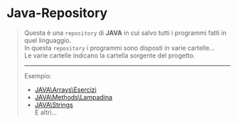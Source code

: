 # Java-Repository

> <p>
 >  Questa è una <code>repository</code> di <b>JAVA</b> in cui salvo tutti i programmi fatti in quel linguaggio.
 >  <br>
 >  In questa <code>repository</code> i programmi sono disposti in varie cartelle...<br>
 >  Le varie cartelle indicano la cartella sorgente del progetto.<br>
 >  <hr>
 >  Esempio: <br>
 >  <ul>
  >   <li><a href="https://github.com/Un-knownCoder/Java-Repository/tree/master/JAVA/Arrays/Esercizi">JAVA\Arrays\Esercizi</a></li>
  >   <li><a href="https://github.com/Un-knownCoder/Java-Repository/tree/master/JAVA/Methods/Lampadina">JAVA\Methods\Lampadina</a></li>
  >   <li><a href="https://github.com/Un-knownCoder/Java-Repository/tree/master/JAVA/Strings">JAVA\Strings</a></li>
  >   E altri...
 >  </ul>
> </p>
